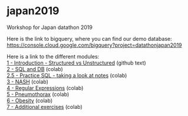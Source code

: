 # japan2019
Workshop for Japan datathon 2019

Here is the link to bigquery, where you can find our demo database:<br>
https://console.cloud.google.com/bigquery?project=datathonjapan2019

Here is a link to the different modules:<br>
<a href="https://github.com/christinium/japan2019/blob/master/1%20-%20Introduction%20-%20Structured%20vs%20Unstructured.ipynb">1 - Introduction - Structured vs Unstructured</a> (github text)
<br>
<a href="https://github.com/christinium/japan2019/blob/master/2%20-%20SQL_and_DB.ipynb">2 - SQL and DB</a> (colab)
<br>
<a href="https://colab.research.google.com/github/christinium/NZ-workshop/blob/master/2.5%20-%20Practice%20SQL%20-%20taking%20a%20look%20at%20notes.ipynb">2.5 - Practice SQL - taking a look at notes</a> (colab)
<br>
<a href="https://colab.research.google.com/github/christinium/japan2019/blob/master/3%20-%20NASH.ipynb"> 3 - NASH</a> (colab)
<br>
<a href="https://colab.research.google.com/github/christinium/japan2019/blob/master/4%20-%20Regular%20Expressions.ipynb">4 - Regular Expressions</a> (colab)
<br>
<a href="https://colab.research.google.com/github/christinium/japan2019/blob/master/5%20-%20Pneumothorax.ipynb">5 - Pneumothorax</a> (colab)
<br>
<a href="https://colab.research.google.com/github/christinium/japan2019/blob/master/6%20-%20Obese.ipynb">6 - Obesity</a> (colab)
<br>
<a href="https://colab.research.google.com/github/christinium/japan2019/blob/master/7%20-%20Extra%20exercises.ipynb">7 - Additional exercises</a> (colab)
